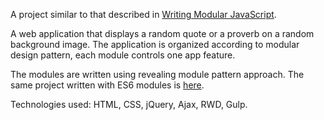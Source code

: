 A project similar to that described in [Writing Modular JavaScript](https://medium.com/@jrschwane/writing-modular-javascript-pt-1-b42a3bd23685).

A web application that displays a random quote or a proverb on a random background image. The application is organized according to modular design pattern, each module controls one app feature. 

The modules are written using revealing module pattern approach. The same project written with ES6 modules is [here](link).

Technologies used:
HTML, CSS, jQuery, Ajax, RWD, Gulp.